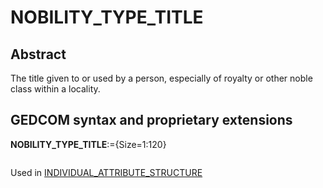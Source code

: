 ﻿<!-- licence GPL V2, cf https://github.com/TitiFix/geneweb -->
# NOBILITY_TYPE_TITLE
## Abstract
The title given to or used by a person, especially of royalty or other noble class within a locality.


## GEDCOM syntax and proprietary extensions

**NOBILITY_TYPE_TITLE**:={Size=1:120}
<pre>
</pre>
Used in <a href=Ged.INDIVIDUAL_ATTRIBUTE_STRUCTURE.md>INDIVIDUAL_ATTRIBUTE_STRUCTURE</a><br />

